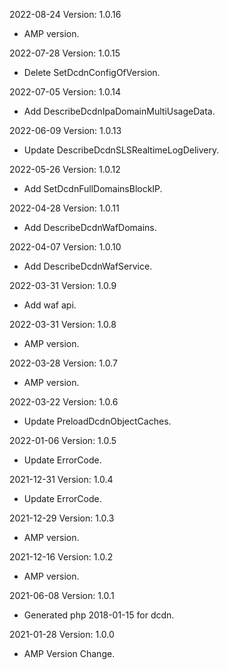2022-08-24 Version: 1.0.16
- AMP version.

2022-07-28 Version: 1.0.15
 - Delete SetDcdnConfigOfVersion.

2022-07-05 Version: 1.0.14
 - Add DescribeDcdnIpaDomainMultiUsageData.

2022-06-09 Version: 1.0.13
 - Update DescribeDcdnSLSRealtimeLogDelivery.

2022-05-26 Version: 1.0.12
 - Add SetDcdnFullDomainsBlockIP.

2022-04-28 Version: 1.0.11
- Add DescribeDcdnWafDomains.

2022-04-07 Version: 1.0.10
- Add DescribeDcdnWafService.

2022-03-31 Version: 1.0.9
- Add waf api.

2022-03-31 Version: 1.0.8
- AMP version.

2022-03-28 Version: 1.0.7
- AMP version.

2022-03-22 Version: 1.0.6
- Update PreloadDcdnObjectCaches.

2022-01-06 Version: 1.0.5
- Update ErrorCode.

2021-12-31 Version: 1.0.4
- Update ErrorCode.

2021-12-29 Version: 1.0.3
- AMP version.

2021-12-16 Version: 1.0.2
- AMP version.

2021-06-08 Version: 1.0.1
- Generated php 2018-01-15 for dcdn.

2021-01-28 Version: 1.0.0
- AMP Version Change.

